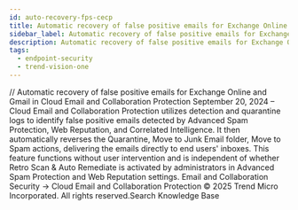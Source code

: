 ```yaml
---
id: auto-recovery-fps-cecp
title: Automatic recovery of false positive emails for Exchange Online and Gmail in Cloud Email and Collaboration Protection
sidebar_label: Automatic recovery of false positive emails for Exchange Online and Gmail in Cloud Email and Collaboration Protection
description: Automatic recovery of false positive emails for Exchange Online and Gmail in Cloud Email and Collaboration Protection
tags:
  - endpoint-security
  - trend-vision-one
---
```


/*<![CDATA[*/ $('#title').html($('meta[name=map-description]').attr('content')); /*]]>*/ Automatic recovery of false positive emails for Exchange Online and Gmail in Cloud Email and Collaboration Protection September 20, 2024 – Cloud Email and Collaboration Protection utilizes detection and quarantine logs to identify false positive emails detected by Advanced Spam Protection, Web Reputation, and Correlated Intelligence. It then automatically reverses the Quarantine, Move to Junk Email folder, Move to Spam actions, delivering the emails directly to end users' inboxes. This feature functions without user intervention and is independent of whether Retro Scan & Auto Remediate is activated by administrators in Advanced Spam Protection and Web Reputation settings. Email and Collaboration Security → Cloud Email and Collaboration Protection © 2025 Trend Micro Incorporated. All rights reserved.Search Knowledge Base
